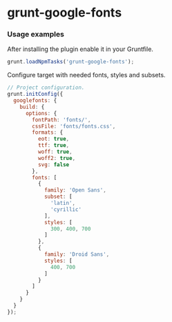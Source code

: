 # grunt-google-fonts

### Usage examples

After installing the plugin enable it in your Gruntfile.
```js
grunt.loadNpmTasks('grunt-google-fonts');
```

Configure target with needed fonts, styles and subsets. 
```js
// Project configuration.
grunt.initConfig({
  googlefonts: {
    build: {
      options: {
        fontPath: 'fonts/',
        cssFile: 'fonts/fonts.css',
        formats: {
          eot: true,
          ttf: true,
          woff: true,
          woff2: true,
          svg: false
        },
        fonts: [
          {
            family: 'Open Sans',
            subset: [
              'latin',
              'cyrillic'
            ],
            styles: [
              300, 400, 700
            ]
          },
          {
            family: 'Droid Sans',
            styles: [
              400, 700
            ]
          }
        ]
      }
    }
  }
});
```